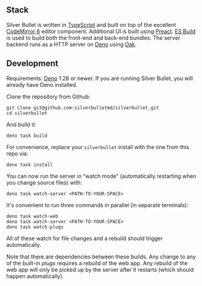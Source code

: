 ## Stack
Silver Bullet is written in [TypeScript](https://www.typescriptlang.org/) and built on top of the excellent [CodeMirror 6](https://codemirror.net/) editor component. Additional UI is built using [Preact](https://preactjs.com/). [ES Build](https://esbuild.github.io) is used to build both the front-end and back-end bundles. The server backend runs as a HTTP server on [Deno](https://deno.land/) using [Oak](https://oakserver.github.io/oak/).

## Development
Requirements: [Deno](https://deno.land/) 1.28 or newer. If you are running Silver Bullet, you will already have Deno installed.

Clone the repository from Github:

```shell
git clone git@github.com:silverbulletmd/silverbullet.git
cd silverbullet
```

And build it:

```shell
deno task build
```

For convenience, replace your `silverbullet` install with the one from this repo via:

```shell
deno task install
```

You can now run the server in “watch mode” (automatically restarting when you change source files) with:

```shell
deno task watch-server <PATH-TO-YOUR-SPACE>
```

It's convenient to run three commands in parallel (in separate terminals):

```shell
deno task watch-web
deno task watch-server <PATH-TO-YOUR-SPACE>
deno task watch-plugs
```

All of these watch for file changes and a rebuild should trigger automatically.

Note that there are dependencies between these builds. Any change to any of the built-in _plugs_ requires a rebuild of the web app. Any rebuild of the web app will only be picked up by the server after it restarts (which should happen automatically).